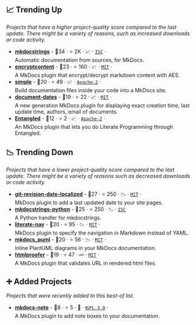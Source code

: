## 📈 Trending Up

_Projects that have a higher project-quality score compared to the last update. There might be a variety of reasons, such as increased downloads or code activity._

- <b><a href="https://github.com/mkdocstrings/mkdocstrings">mkdocstrings</a></b>  - 🥇34 ·  ⭐ 2K · 📈 · <code><a href="http://bit.ly/3hkKRql">ISC</a></code> · <code><img src="https://cdn.icon-icons.com/icons2/1465/PNG/32/701electricplug_100845.png" style="display:inline;" width="13" height="13"></code><br>Automatic documentation from sources, for MkDocs.
- <b><a href="https://github.com/unverbuggt/mkdocs-encryptcontent-plugin">encryptcontent</a></b>  - 🥇23 ·  ⭐ 160 · 📈 · <code><a href="http://bit.ly/34MBwT8">MIT</a></code> · <code><img src="https://cdn.icon-icons.com/icons2/1465/PNG/32/701electricplug_100845.png" style="display:inline;" width="13" height="13"></code><br>A MkDocs plugin that encrypt/decrypt markdown content with AES.
- <b><a href="https://github.com/athackst/mkdocs-simple-plugin">simple</a></b>  - 🥈20 ·  ⭐ 49 · 📈 · <code><a href="http://bit.ly/3nYMfla">Apache-2</a></code> · <code><img src="https://cdn.icon-icons.com/icons2/1465/PNG/32/701electricplug_100845.png" style="display:inline;" width="13" height="13"></code><br>Build documentation files inside your code into a MkDocs site.
- <b><a href="https://github.com/jaywhj/mkdocs-document-dates">document-dates</a></b>  - 🥈19 ·  ⭐ 22 · 📈 · <code><a href="http://bit.ly/34MBwT8">MIT</a></code> · <code><img src="https://cdn.icon-icons.com/icons2/1465/PNG/32/701electricplug_100845.png" style="display:inline;" width="13" height="13"></code><br>A new generation MkDocs plugin for displaying exact creation time, last update time, authors, email of documents.
- <b><a href="https://github.com/entangled/mkdocs-plugin">Entangled</a></b>  - 🥉12 ·  ⭐ 2 · 📈 · <code><a href="http://bit.ly/3nYMfla">Apache-2</a></code> · <code><img src="https://cdn.icon-icons.com/icons2/1465/PNG/32/701electricplug_100845.png" style="display:inline;" width="13" height="13"></code><br>An MkDocs plugin that lets you do Literate Programming through Entangled.

## 📉 Trending Down

_Projects that have a lower project-quality score compared to the last update. There might be a variety of reasons such as decreased downloads or code activity._

- <b><a href="https://github.com/timvink/mkdocs-git-revision-date-localized-plugin">git-revision-date-localized</a></b>  - 🥇27 ·  ⭐ 250 · 📉 · <code><a href="http://bit.ly/34MBwT8">MIT</a></code> · <code><img src="https://cdn.icon-icons.com/icons2/1465/PNG/32/701electricplug_100845.png" style="display:inline;" width="13" height="13"></code><br>MkDocs plugin to add a last updated date to your site pages.
- <b><a href="https://github.com/mkdocstrings/python">mkdocstrings-python</a></b>  - 🥇25 ·  ⭐ 250 · 📉 · <code><a href="http://bit.ly/3hkKRql">ISC</a></code><br>A Python handler for mkdocstrings.
- <b><a href="https://github.com/oprypin/mkdocs-literate-nav">literate-nav</a></b>  - 🥇20 ·  ⭐ 95 · 📉 · <code><a href="http://bit.ly/34MBwT8">MIT</a></code> · <code><img src="https://cdn.icon-icons.com/icons2/1465/PNG/32/701electricplug_100845.png" style="display:inline;" width="13" height="13"></code><br>MkDocs plugin to specify the navigation in Markdown instead of YAML.
- <b><a href="https://github.com/MikhailKravets/mkdocs_puml">mkdocs_puml</a></b>  - 🥈20 ·  ⭐ 56 · 📉 · <code><a href="http://bit.ly/34MBwT8">MIT</a></code> · <code><img src="https://cdn.icon-icons.com/icons2/1465/PNG/32/701electricplug_100845.png" style="display:inline;" width="13" height="13"></code><br>Inline PlantUML diagrams in your MkDocs documentation.
- <b><a href="https://github.com/manuzhang/mkdocs-htmlproofer-plugin">htmlproofer</a></b>  - 🥇19 ·  ⭐ 47 · 💤 · <code><a href="http://bit.ly/34MBwT8">MIT</a></code> · <code><img src="https://cdn.icon-icons.com/icons2/1465/PNG/32/701electricplug_100845.png" style="display:inline;" width="13" height="13"></code><br>A MkDocs plugin that validates URL in rendered html files.

## ➕ Added Projects

_Projects that were recently added to this best-of list._

- <b><a href="https://github.com/virtualguard101/mkdocs-note">mkdocs-note</a></b>  - 🥉8 ·  ⭐ 5 · 🐣 · <code><a href="http://bit.ly/2M0xdwT">❗️GPL-3.0</a></code> · <code><img src="https://cdn.icon-icons.com/icons2/1465/PNG/32/701electricplug_100845.png" style="display:inline;" width="13" height="13"></code><br>A MkDocs plugin to add note boxes to your documentation.

